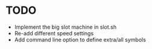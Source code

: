 # TODO

- Implement the big slot machine in slot.sh
- Re-add different speed settings
- Add command line option to define extra/all symbols
